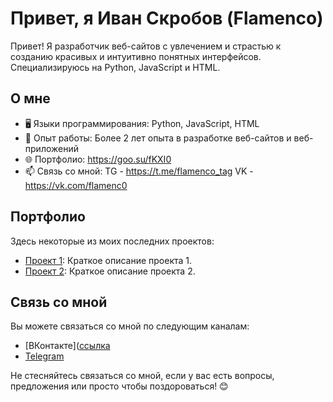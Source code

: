 # Привет, я Иван Скробов (Flamenco)

Привет! Я разработчик веб-сайтов с увлечением и страстью к созданию красивых и интуитивно понятных интерфейсов. Специализируюсь на Python, JavaScript и HTML.

## О мне

- 🖥️ Языки программирования: Python, JavaScript, HTML
- 💼 Опыт работы: Более 2 лет опыта в разработке веб-сайтов и веб-приложений
- 🌐 Портфолио: https://goo.su/fKXI0
- 📫 Связь со мной: TG - https://t.me/flamenco_tag    VK - https://vk.com/flamenc0

## Портфолио

Здесь некоторые из моих последних проектов:

- [Проект 1](ссылка): Краткое описание проекта 1.
- [Проект 2](ссылка): Краткое описание проекта 2.

## Связь со мной

Вы можете связаться со мной по следующим каналам:

- [ВКонтакте]([ссылка](https://vk.com/flamenc0)
- [Telegram](https://t.me/flamenco_tag)

Не стесняйтесь связаться со мной, если у вас есть вопросы, предложения или просто чтобы поздороваться! 😊
